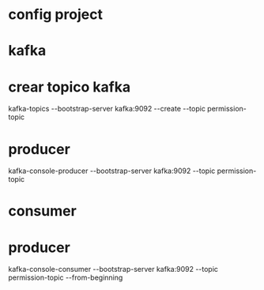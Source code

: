 # config project

# kafka
# crear topico kafka
kafka-topics --bootstrap-server kafka:9092 --create --topic permission-topic
# producer
kafka-console-producer --bootstrap-server kafka:9092 --topic permission-topic
# consumer 
# producer
kafka-console-consumer --bootstrap-server kafka:9092 --topic permission-topic --from-beginning